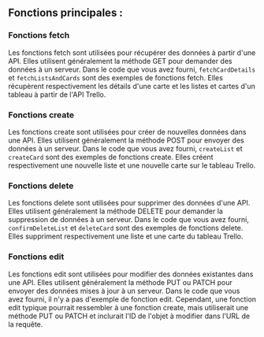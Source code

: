 
## Fonctions principales :

### Fonctions fetch

Les fonctions fetch sont utilisées pour récupérer des données à partir d'une API. Elles utilisent généralement la méthode GET pour demander des données à un serveur. Dans le code que vous avez fourni, `fetchCardDetails` et `fetchListsAndCards` sont des exemples de fonctions fetch. Elles récupèrent respectivement les détails d'une carte et les listes et cartes d'un tableau à partir de l'API Trello.

### Fonctions create

Les fonctions create sont utilisées pour créer de nouvelles données dans une API. Elles utilisent généralement la méthode POST pour envoyer des données à un serveur. Dans le code que vous avez fourni, `createList` et `createCard` sont des exemples de fonctions create. Elles créent respectivement une nouvelle liste et une nouvelle carte sur le tableau Trello.

### Fonctions delete

Les fonctions delete sont utilisées pour supprimer des données d'une API. Elles utilisent généralement la méthode DELETE pour demander la suppression de données à un serveur. Dans le code que vous avez fourni, `confirmDeleteList` et `deleteCard` sont des exemples de fonctions delete. Elles suppriment respectivement une liste et une carte du tableau Trello.

### Fonctions edit

Les fonctions edit sont utilisées pour modifier des données existantes dans une API. Elles utilisent généralement la méthode PUT ou PATCH pour envoyer des données mises à jour à un serveur. Dans le code que vous avez fourni, il n'y a pas d'exemple de fonction edit. Cependant, une fonction edit typique pourrait ressembler à une fonction create, mais utiliserait une méthode PUT ou PATCH et inclurait l'ID de l'objet à modifier dans l'URL de la requête.